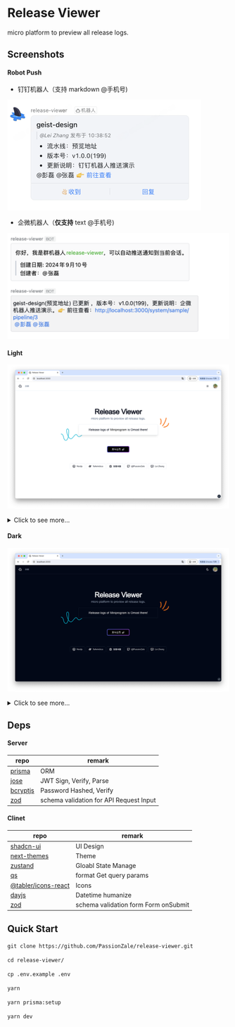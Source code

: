 # Release Viewer

micro platform to preview all release logs.

## Screenshots

#### Robot Push

- 钉钉机器人（支持 markdown @手机号)

![dingding](./screenshots/robot/dingding.png)

- 企微机器人（**仅支持** text @手机号)

![workweixin](./screenshots/robot/workweixin.png)

#### Light

![home](./screenshots/light/home.png)

<details>
<summary>Click to see more...</summary>

![home](./screenshots/light/system.png)
![home](./screenshots/light/pipeline.png)
![home](./screenshots/light/register.png)
![home](./screenshots/light/admin.png)
![home](./screenshots/light/app.png)

</details>

#### Dark

![home](./screenshots/dark/home.png)

<details>
<summary>Click to see more...</summary>

![home](./screenshots/dark/system.png)
![home](./screenshots/dark/pipeline.png)
![home](./screenshots/dark/register.png)
![home](./screenshots/dark/admin.png)
![home](./screenshots/dark/app.png)

</details>

## Deps

#### Server

| repo                                             | remark                                  |
| ------------------------------------------------ | --------------------------------------- |
| [prisma](https://github.com/prisma/prisma)       | ORM                                     |
| [jose](https://github.com/panva/jose)            | JWT Sign, Verify, Parse                 |
| [bcryptjs](https://github.com/dcodeIO/bcrypt.js) | Password Hashed, Verify                 |
| [zod](https://github.com/colinhacks/zod)         | schema validation for API Request Input |

#### Clinet

| repo                                                          | remark                               |
| ------------------------------------------------------------- | ------------------------------------ |
| [shadcn-ui](https://github.com/shadcn-ui/ui)                  | UI Design                            |
| [next-themes](https://github.com/pacocoursey/next-themes)     | Theme                                |
| [zustand](https://github.com/pmndrs/zustand)                  | Gloabl State Manage                  |
| [qs](https://github.com/ljharb/qs)                            | format Get query params              |
| [@tabler/icons-react](https://github.com/tabler/tabler-icons) | Icons                                |
| [dayjs](https://github.com/iamkun/dayjs)                      | Datetime humanize                    |
| [zod](https://github.com/colinhacks/zod)                      | schema validation form Form onSubmit |

## Quick Start

```shell
git clone https://github.com/PassionZale/release-viewer.git

cd release-viewer/

cp .env.example .env

yarn

yarn prisma:setup

yarn dev
```
